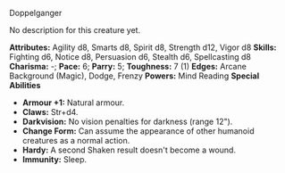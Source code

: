Doppelganger

No description for this creature yet.

**Attributes:** Agility d8, Smarts d8, Spirit d8, Strength d12, Vigor
d8
**Skills:** Fighting d6, Notice d8, Persuasion d6, Stealth d6,
Spellcasting d8
**Charisma:** -; **Pace:** 6; **Parry:** 5; **Toughness:** 7 (1)
**Edges:** Arcane Background (Magic), Dodge, Frenzy
**Powers:** Mind Reading
**Special Abilities**
- **Armour +1:** Natural armour.
- **Claws:** Str+d4.
- **Darkvision:** No vision penalties for darkness (range 12").
- **Change Form:** Can assume the appearance of other humanoid creatures
as a normal action.
- **Hardy:** A second Shaken result doesn't become a wound.
- **Immunity:** Sleep.

